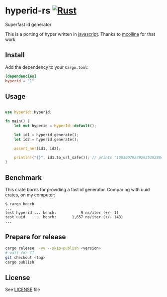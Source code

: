 # hyperid-rs [![Rust](https://github.com/allevo/hyperid-rs/actions/workflows/rust.yml/badge.svg?branch=main)](https://github.com/allevo/hyperid-rs/actions/workflows/rust.yml)
Superfast id generator

This is a porting of hyper written in [javascript](https://github.com/mcollina/hyperid). Thanks to [mcollina](https://github.com/mcollina) for that work

## Install

Add the dependency to your `Cargo.toml`:
```toml
[dependencies]
hyperid = "1"
```

## Usage

```rust

use hyperid::HyperId;

fn main() {
    let mut hyperid = HyperId::default();

    let id1 = hyperid.generate();
    let id2 = hyperid.generate();

    assert_ne!(id1, id2);

    println!("{}", id1.to_url_safe()); // prints "100300792492935192884946730361868995562-15"
}
```

## Benchmark
This crate borns for providing a fast id generator.
Comparing with uuid crates, on my computer:

```
$ cargo bench
...
test hyperid ... bench:           9 ns/iter (+/- 1)
test uuid    ... bench:       1,657 ns/iter (+/- 148)
...
```


## Prepare for release

```sh
cargo release  -vv --skip-publish <version>
# wait for CI
git checkout <tag>
cargo publish
```


## License

See [LICENSE](./LICENSE) file